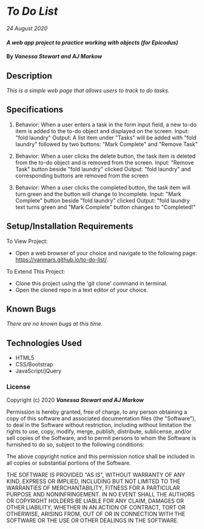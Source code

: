 # _To Do List_

_24 August 2020_

#### _A web app project to practice working with objects (for Epicodus)_

#### By _**Vanessa Stewart and AJ Markow**_

## Description

_This is a simple web page that allows users to track to do tasks._

## Specifications

1. Behavior: When a user enters a task in the form input field, a new to-do item is added to the to-do object and displayed on the screen.
Input: "fold laundry"
Output: A list item under "Tasks" will be added with "fold laundry" followed by two buttons: "Mark Complete" and "Remove Task"

2. Behavior: When a user clicks the delete button, the task item is deleted from the to-do object and is removed from the screen.
Input: "Remove Task" button beside "fold laundry" clicked
Output: "fold laundry" and corresponding buttons are removed from the screen

3. Behavior: When a user clicks the completed button, the task item will turn green and the button will change to Incomplete.
Input: "Mark Complete" button beside "fold laundry" clicked
Output: "fold laundry text turns green and "Mark Complete" button changes to "Completed!"


## Setup/Installation Requirements

To View Project:
* Open a web browser of your choice and navigate to the following page: https://vanmars.github.io/to-do-list/.

To Extend This Project:
* Clone this project using the 'git clone' command in terminal.
* Open the cloned repo in a text editor of your choice.

## Known Bugs

_There are no known bugs at this time._

## Technologies Used

* HTML5
* CSS/Bootstrap
* JavaScript/jQuery

### License

Copyright (c) 2020 **_Vanessa Stewart and AJ Markow_**

Permission is hereby granted, free of charge, to any person obtaining a copy of this software and associated documentation files (the "Software"), to deal in the Software without restriction, including without limitation the rights to use, copy, modify, merge, publish, distribute, sublicense, and/or sell copies of the Software, and to permit persons to whom the Software is furnished to do so, subject to the following conditions:

The above copyright notice and this permission notice shall be included in all copies or substantial portions of the Software.

THE SOFTWARE IS PROVIDED "AS IS", WITHOUT WARRANTY OF ANY KIND, EXPRESS OR IMPLIED, INCLUDING BUT NOT LIMITED TO THE WARRANTIES OF MERCHANTABILITY, FITNESS FOR A PARTICULAR PURPOSE AND NONINFRINGEMENT. IN NO EVENT SHALL THE AUTHORS OR COPYRIGHT HOLDERS BE LIABLE FOR ANY CLAIM, DAMAGES OR OTHER LIABILITY, WHETHER IN AN ACTION OF CONTRACT, TORT OR OTHERWISE, ARISING FROM, OUT OF OR IN CONNECTION WITH THE SOFTWARE OR THE USE OR OTHER DEALINGS IN THE SOFTWARE.
